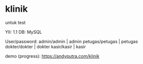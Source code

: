 # klinik
untuk test

YII: 1.1
DB: MySQL

User/password:
admin/admin | admin
petugas/petugas | petugas
dokter/dokter | dokter
kasir/kasir | kasir

demo (progress): https://andyputra.com/klinik
